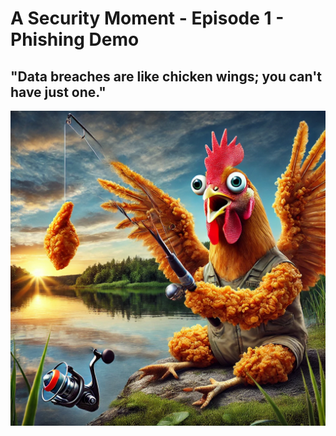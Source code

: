# A Security Moment - Episode 1 - Phishing Demo
 
## "Data breaches are like chicken wings; you can't have just one."
 
![chicken fishing](/images/chickenwing.webp)

